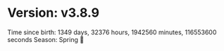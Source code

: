 # Version: v3.8.9
Time since birth: 1349 days, 32376 hours, 1942560 minutes, 116553600 seconds
Season: Spring 🌸
